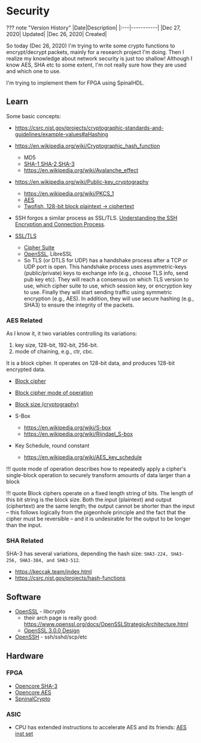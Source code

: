 # Security

??? note "Version History"
	|Date|Description|
	|:---|-----------|
	|Dec 27, 2020| Updated|
	|Dec 26, 2020| Created|

So today (Dec 26, 2020)
I'm trying to write some crypto functions to encrypt/decrypt packets,
mainly for a research project I'm doing.
Then I realize my knowledge about network security is just too shallow!
Although I know AES, SHA etc to some extent,
I'm not really sure how they are used and which one to use.

I'm trying to implement them for FPGA using SpinalHDL.

## Learn

Some basic concepts:

- https://csrc.nist.gov/projects/cryptographic-standards-and-guidelines/example-values#aHashing
- https://en.wikipedia.org/wiki/Cryptographic_hash_function
    - MD5
    - [SHA-1 SHA-2 SHA-3](https://en.wikipedia.org/wiki/Secure_Hash_Algorithms)
    - https://en.wikipedia.org/wiki/Avalanche_effect
- https://en.wikipedia.org/wiki/Public-key_cryptography
    - https://en.wikipedia.org/wiki/PKCS_1
    - [AES](https://en.wikipedia.org/wiki/Advanced_Encryption_Standard)
    - [Twofish, 128-bit block plaintext -> ciphertext](https://en.wikipedia.org/wiki/Twofish)

- SSH forgos a similar process as SSL/TLS. [Understanding the SSH Encryption and Connection Process](https://www.digitalocean.com/community/tutorials/understanding-the-ssh-encryption-and-connection-process).
- [SSL/TLS](https://en.wikipedia.org/wiki/Transport_Layer_Security)
    - [Cipher Suite](https://en.wikipedia.org/wiki/Cipher_suite)
    - [OpenSSL](https://www.openssl.org/), LibreSSL
    - So TLS (or DTLS for UDP) has a handshake process after a TCP or UDP port is open.
      This handshake process uses asymmetric-keys (public/private) keys to exchange info (e.g., choose TLS info, send pub key etc).
      They will reach a consensus on which TLS version to use, which cipher suite to use, which session key, or encryption key to use.
      Finally they will start sending traffic using symmetric encryption (e.g., AES).
      In addition, they will use secure hashing (e.g., SHA3) to ensure the integrity of the packets.

### AES Related

As I know it, it two variables controlling its variations:
1) key size, 128-bit, 192-bit, 256-bit.
2) mode of chaining, e.g., ctr, cbc.

It is a block cipher. It operates on 128-bit data, and produces 128-bit encrypted data.

- [Block cipher](https://en.wikipedia.org/wiki/Block_cipher)
- [Block cipher mode of operation](https://en.wikipedia.org/wiki/Block_cipher_mode_of_operation)
- [Block size (cryptography)](https://en.wikipedia.org/wiki/Block_size_(cryptography))

- S-Box
    - https://en.wikipedia.org/wiki/S-box
    - https://en.wikipedia.org/wiki/Rijndael_S-box

- Key Schedule, round constant
    - https://en.wikipedia.org/wiki/AES_key_schedule

!!! quote
    mode of operation describes how to repeatedly apply
    a cipher's single-block operation to securely transform
    amounts of data larger than a block

!!! quote
	Block ciphers operate on a fixed length string of bits. The length of this bit string is the block size. Both the input (plaintext) and output (ciphertext) are the same length; the output cannot be shorter than the input – this follows logically from the pigeonhole principle and the fact that the cipher must be reversible – and it is undesirable for the output to be longer than the input.

### SHA Related

SHA-3 has several variations, depending the hash size: `SHA3-224, SHA3-256, SHA3-384, and SHA3-512`.

- https://keccak.team/index.html
- https://csrc.nist.gov/projects/hash-functions

## Software

- [OpenSSL](https://www.openssl.org/) - libcrypto
    - their arch page is really good: https://www.openssl.org/docs/OpenSSLStrategicArchitecture.html
    - [OpenSSL 3.0.0 Design](https://www.openssl.org/docs/OpenSSL300Design.html)
- [OpenSSH](https://github.com/openssh/openssh-portable) - ssh/sshd/scp/etc

## Hardware

### FPGA

- [Opencore SHA-3](https://opencores.org/projects/sha3)
- [Opencore AES](https://opencores.org/projects/tiny_aes)
- [SpninalCrypto](https://github.com/SpinalHDL/SpinalCrypto)

### ASIC

- CPU has extended instructions to accelerate AES and its friends: [AES inst set](https://en.wikipedia.org/wiki/AES_instruction_set)
